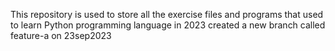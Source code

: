 This repository is used to store all the exercise files and programs that used to learn Python programming language in 2023
created a new branch called feature-a on 23sep2023
